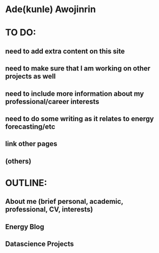 # Ade(kunle) Awojinrin

# TO DO:
## need to add extra content on this site
## need to make sure that I am working on other projects as well
## need to include more information about my professional/career interests
## need to do some writing as it relates to energy forecasting/etc
## link other pages
## (others)

# OUTLINE:
## About me (brief personal, academic, professional, CV, interests)
## Energy Blog
## Datascience Projects
